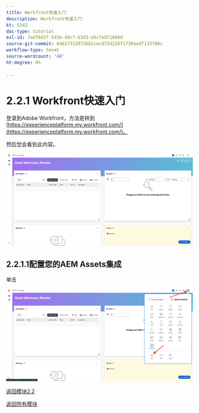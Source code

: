 ```yaml
---
title: Workfront快速入门
description: Workfront快速入门
kt: 5342
doc-type: tutorial
exl-id: 7ed76d37-5d3e-49c7-b3d3-ebcfe971896d
source-git-commit: 6d627312073bb2cecd724226f1730aed7133700c
workflow-type: tm+mt
source-wordcount: '48'
ht-degree: 0%

---
```


# 2.2.1 Workfront快速入门

登录到Adobe Workfront，方法是转到[https://experienceplatform.my.workfront.com/](https://experienceplatform.my.workfront.com/)。

然后您会看到此内容。

![WF](./images/wfb1.png)

## 2.2.1.1配置您的AEM Assets集成

单击


![WF](./images/wfb2.png)

[返回模块2.2](./workfront.md)

[返回所有模块](./../../../overview.md)
